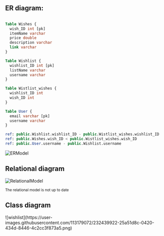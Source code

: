 <h2>ER diagram:</h2>

```SQL

Table Wishes {
  wish_ID int [pk]
  itemName varchar
  price double
  description varchar
  link varchar
}

Table Wishlist {
  wishlist_ID int [pk]
  listName varchar
  username varchar
}

Table Wistlist_wishes {
  wishlist_ID int
  wish_ID int
}

Table User {
  email varchar [pk]
  username varchar
}

ref: public.Wishlist.wishlist_ID - public.Wistlist_wishes.wishlist_ID
ref: public.Wishes.wish_ID < public.Wistlist_wishes.wish_ID
ref: public.User.username - public.Wishlist.username

```
![ERModel](https://scontent.xx.fbcdn.net/v/t1.15752-9/337743579_772980004344415_6332172548985483626_n.png?stp=dst-png_p403x403&_nc_cat=103&ccb=1-7&_nc_sid=aee45a&_nc_ohc=43sXUQ4YcREAX_cRGrc&_nc_ad=z-m&_nc_cid=0&_nc_ht=scontent.xx&oh=03_AdRtfOktPnjatharTUTzr_kRVKXsJPA6vh6Al4tFr1g-PQ&oe=644C94A9)




<h2>Relational diagram</h2>

![RelationalModel](https://scontent-cph2-1.xx.fbcdn.net/v/t1.15752-9/338839046_168258556110125_2824207743627128412_n.png?_nc_cat=106&ccb=1-7&_nc_sid=ae9488&_nc_ohc=T3Mp9P9g578AX9XrQd6&_nc_ht=scontent-cph2-1.xx&oh=03_AdRSTIG5M5GWMqyLwvxA2hbN9C5NbFNe7sZjHn9JnM8wWw&oe=644A9DC4)

<sub>The relational model is not up to date</sub>

<h2>Class diagram</h2>
 ![wishlist](https://user-images.githubusercontent.com/113179072/232439922-25a51d8c-0420-434d-8446-4c2cc3f873a5.png)


